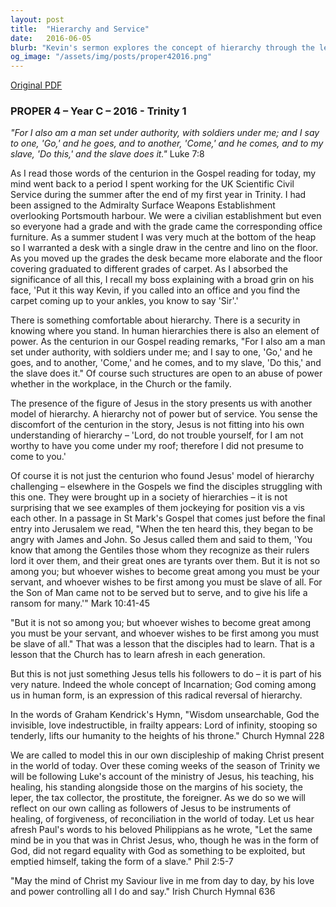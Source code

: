 ```yaml
---
layout: post
title:  "Hierarchy and Service"
date:   2016-06-05
blurb: "Kevin's sermon explores the concept of hierarchy through the lens of the Gospel, contrasting human structures of power with Jesus' model of servitude. He reflects on personal experiences and biblical teachings to emphasize the importance of service over authority, highlighting the radical reversal of hierarchy embodied by Jesus' incarnation and ministry."
og_image: "/assets/img/posts/proper42016.png"
---
```

[Original PDF](/assets/pdf/proper42016.pdf)    
### PROPER 4 – Year C – 2016 - Trinity 1

_"For I also am a man set under authority, with soldiers under me; and I say to one, 'Go,' and he goes, and to another, 'Come,' and he comes, and to my slave, 'Do this,' and the slave does it."_ Luke 7:8

As I read those words of the centurion in the Gospel reading for today, my mind went back to a period I spent working for the UK Scientific Civil Service during the summer after the end of my first year in Trinity. I had been assigned to the Admiralty Surface Weapons Establishment overlooking Portsmouth harbour. We were a civilian establishment but even so everyone had a grade and with the grade came the corresponding office furniture. As a summer student I was very much at the bottom of the heap so I warranted a desk with a single draw in the centre and lino on the floor. As you moved up the grades the desk became more elaborate and the floor covering graduated to different grades of carpet. As I absorbed the significance of all this, I recall my boss explaining with a broad grin on his face, 'Put it this way Kevin, if you called into an office and you find the carpet coming up to your ankles, you know to say 'Sir'.'

There is something comfortable about hierarchy. There is a security in knowing where you stand. In human hierarchies there is also an element of power. As the centurion in our Gospel reading remarks, "For I also am a man set under authority, with soldiers under me; and I say to one, 'Go,' and he goes, and to another, 'Come,' and he comes, and to my slave, 'Do this,' and the slave does it." Of course such structures are open to an abuse of power whether in the workplace, in the Church or the family.

The presence of the figure of Jesus in the story presents us with another model of hierarchy. A hierarchy not of power but of service. You sense the discomfort of the centurion in the story, Jesus is not fitting into his own understanding of hierarchy – 'Lord, do not trouble yourself, for I am not worthy to have you come under my roof; therefore I did not presume to come to you.'

Of course it is not just the centurion who found Jesus' model of hierarchy challenging – elsewhere in the Gospels we find the disciples struggling with this one. They were brought up in a society of hierarchies – it is not surprising that we see examples of them jockeying for position vis a vis each other. In a passage in St Mark's Gospel that comes just before the final entry into Jerusalem we read, "When the ten heard this, they began to be angry with James and John. So Jesus called them and said to them, 'You know that among the Gentiles those whom they recognize as their rulers lord it over them, and their great ones are tyrants over them. But it is not so among you; but whoever wishes to become great among you must be your servant, and whoever wishes to be first among you must be slave of all. For the Son of Man came not to be served but to serve, and to give his life a ransom for many.'" Mark 10:41-45

"But it is not so among you; but whoever wishes to become great among you must be your servant, and whoever wishes to be first among you must be slave of all." That was a lesson that the disciples had to learn. That is a lesson that the Church has to learn afresh in each generation.

But this is not just something Jesus tells his followers to do – it is part of his very nature. Indeed the whole concept of Incarnation; God coming among us in human form, is an expression of this radical reversal of hierarchy.

In the words of Graham Kendrick's Hymn, "Wisdom unsearchable, God the invisible, love indestructible, in frailty appears: Lord of infinity, stooping so tenderly, lifts our humanity to the heights of his throne." Church Hymnal 228

We are called to model this in our own discipleship of making Christ present in the world of today. Over these coming weeks of the season of Trinity we will be following Luke's account of the ministry of Jesus, his teaching, his healing, his standing alongside those on the margins of his society, the leper, the tax collector, the prostitute, the foreigner. As we do so we will reflect on our own calling as followers of Jesus to be instruments of healing, of forgiveness, of reconciliation in the world of today. Let us hear afresh Paul's words to his beloved Philippians as he wrote, "Let the same mind be in you that was in Christ Jesus, who, though he was in the form of God, did not regard equality with God as something to be exploited, but emptied himself, taking the form of a slave." Phil 2:5-7

"May the mind of Christ my Saviour live in me from day to day, by his love and power controlling all I do and say." Irish Church Hymnal 636
